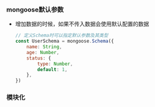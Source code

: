 ### mongoose默认参数

- 增加数据的时候，如果不传入数据会使用默认配置的数据

  ```js
  // 定义Schema时可以指定默认参数及其类型
  const UserSchema = mongoose.Schema({
      name: String,
      age: Number,
      status: {
          type: Number,
          default: 1,
      },
  })
  ```

### 模块化

